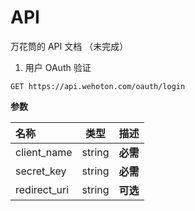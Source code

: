 # API

万花筒的 API 文档 （未完成）

1. 用户 OAuth 验证

`GET https://api.wehoton.com/oauth/login`

**参数**

| 名称  | 类型  | 描述 |
| :---- |:-----:| ----:|
| client_name| string |**必需** |
| secret_key | string | **必需** |
| redirect_uri | string | **可选** |
